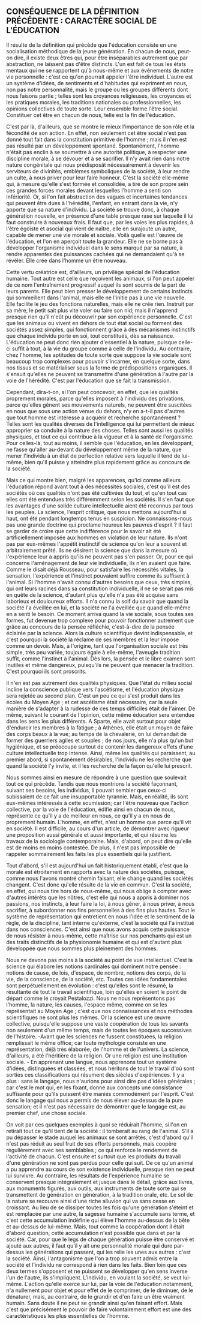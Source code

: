 
## CONSÉQUENCE DE LA DÉFINITION PRÉCÉDENTE : CARACTÈRE SOCIAL DE L'ÉDUCATION

Il résulte de la définition qui précède que l'éducation consiste en une socialisation méthodique de la jeune génération. En chacun de nous, peut-on dire, il existe deux êtres qui, pour être inséparables autrement que par abstraction, ne laissent pas d'être distincts. L'un est fait de tous les états mentaux qui ne se rapportent qu'à nous-même et aux événements de notre vie personnelle : c'est ce qu'on pourrait appeler l'être individuel. L'autre est un système d'idées, de sentiments et d'habitudes qui expriment en nous, non pas notre personnalité, mais le groupe ou les groupes différents dont nous faisons partie ; telles sont les croyances religieuses, les croyances et les pratiques morales, les traditions nationales ou profession­nelles, les opinions collectives de toute sorte. Leur ensemble forme l'être social. Constituer cet être en chacun de nous, telle est la fin de l'éducation.

C'est par là, d'ailleurs, que se montre le mieux l'importance de son rôle et la fécondité de son action. En effet, non seulement cet être social n'est pas donné tout fait dans la constitution primitive de l'homme ; mais il n'en est pas résulté par un développement spontané. Spontanément, l'homme n'était pas enclin à se soumettre à une autorité politique, à respecter une discipline morale, à se dévouer et à se sacrifier. Il n'y avait rien dans notre nature congénitale qui nous prédisposât nécessairement à devenir les serviteurs de divinités, emblèmes symboliques de la société, à leur rendre un culte, à nous priver pour leur faire honneur. C'est la société elle-même qui, à mesure qu'elle s'est formée et consolidée, a tiré de son propre sein ces grandes forces morales devant lesquelles l'homme a senti son infériorité. Or, si l'on fait abstraction des vagues et incertaines tendances qui peuvent être dues à l'hérédité, l'enfant, en entrant dans la vie, n'y apporte que sa nature d'individu. La société se trouve donc, à chaque génération nouvelle, en présence d'une table presque rase sur laquelle il lui faut construire à nouveaux frais. Il faut que, par les voies les plus rapides, à l'être égoïste et asocial qui vient de naître, elle en surajoute un autre, capable de mener une vie morale et sociale. Voilà quelle est l'œuvre de l'éducation, et l'on en aperçoit toute la grandeur. Elle ne se borne pas à développer l'organisme individuel dans le sens marqué par sa nature, à rendre apparentes des puissances cachées qui ne demandaient qu'à se révéler. Elle crée dans l'homme un être nouveau.

Cette vertu créatrice est, d'ailleurs, un privilège spécial de l'éducation humaine. Tout autre est celle que reçoivent les animaux, si l'on peut appeler de ce nom l'entraînement progressif auquel ils sont soumis de la part de leurs parents. Elle peut bien presser le développement de certains instincts qui sommeillent dans l'animal, mais elle ne l'initie pas à une vie nouvelle. Elle facilite le jeu des fonctions naturelles, mais elle ne crée rien. Instruit par sa mère, le petit sait plus vite voler ou faire son nid; mais il n'apprend presque rien qu'il n'eût pu découvrir par son expérience personnelle. C'est que les animaux ou vivent en dehors de tout état social ou forment des sociétés assez simples, qui fonctionnent grâce à des mécanismes instinctifs que chaque individu porte en soi, tout constitués, dès sa naissance. L'éducation ne peut donc rien ajouter d'essentiel à la nature, puisque celle-ci suffit à tout, à la vie du groupe comme à celle de l'individu. Au contraire, chez l'homme, les aptitudes de toute sorte que suppose la vie sociale sont beaucoup trop complexes pour pouvoir s'incarner, en quelque sorte, dans nos tissus et se matérialiser sous la forme de prédispositions organiques. Il s'ensuit qu'elles ne peuvent se transmettre d'une génération à l'autre par la voie de l'hérédité. C'est par l'éducation que se fait la transmission.

Cependant, dira-t-on, si l'on peut concevoir, en effet, que les qualités proprement morales, parce qu'elles imposent à l'individu des privations, parce qu'elles gênent ses mouvements naturels, ne peuvent être suscitées en nous que sous une action venue du dehors, n'y en a-t-il pas d'autres que tout homme est intéresse a acquérir et recherche spontanément ? Telles sont les qualités diverses de l'intelligence qui lui permettent de mieux approprier sa conduite à la nature des choses. Telles sont aussi les qualités physiques, et tout ce qui contribue à la vigueur et à la santé de l'organisme. Pour celles-là, tout au moins, il semble que l'éducation, en les développant, ne fasse qu'aller au-devant du développement même de la nature, que mener l'individu à un état de perfection relative vers laquelle il tend de lui-même, bien qu'il puisse y atteindre plus rapidement grâce au concours de la société.

Mais ce qui montre bien, malgré les apparences, qu'ici comme ailleurs l'éducation répond avant tout à des nécessités sociales, c'est qu'il est des sociétés où ces qualités n'ont pas été cultivées du tout, et qu'en tout cas elles ont été entendues très différemment selon les sociétés. Il s'en faut que les avantages d'une solide culture intellectuelle aient été reconnus par tous les peuples. La science, l'esprit critique, que nous mettons aujourd'hui si haut, ont été pendant longtemps tenus en suspicion. Ne connaissons-nous pas une grande doctrine qui proclame heureux les pauvres d'esprit ? Il faut se garder de croire que cette indifférence pour le savoir ait été artificiellement imposée aux hommes en violation de leur nature. Ils n'ont pas par eux-mêmes l'appétit instinctif de science qu'on leur a souvent et arbitrairement prêté. Ils ne désirent la science que dans la mesure où l'expérience leur a appris qu'ils ne peuvent pas s'en passer. Or, pour ce qui concerne l'aménagement de leur vie individuelle, ils n'en avaient que faire. Comme le disait déjà Rousseau, pour satisfaire les nécessités vitales, la sensation, l'expérience et l'instinct pouvaient suffire comme ils suffisent à l'animal. Si l'homme n'avait connu d'autres besoins que ceux, très simples, qui ont leurs racines dans sa constitution individuelle, il ne se serait pas mis en quête de la science, d'autant plus qu'elle n'a pas été acquise sans laborieux et douloureux efforts. Il n'a connu la soif du savoir que quand la société l'a éveillée en lui, et la société ne l'a éveillée que quand elle-même en a senti le besoin. Ce moment arriva quand la vie sociale, sous toutes ses formes, fut devenue trop complexe pour pouvoir fonctionner autrement que grâce au concours de la pensée réfléchie, c'est-à-dire de la pensée éclairée par la science. Alors la culture scientifique devint indispen­sable, et c'est pourquoi la société la réclame de ses membres et la leur impose comme un devoir. Mais, à l'origine, tant que l'organisation sociale est très simple, très peu variée, toujours égale à elle-même, l'aveugle tradition suffit, comme l'instinct à l'animal. Dès lors, la pensée et le libre examen sont inutiles et même dangereux, puisqu'ils ne peuvent que menacer la tradition. C'est pourquoi ils sont proscrits.

Il n'en est pas autrement des qualités physiques. Que l'état du milieu social incline la conscience publique vers l'ascétisme, et l'éducation physique sera rejetée au second plan. C'est un peu ce qui s'est produit dans les écoles du Moyen Age ; et cet ascétisme était nécessaire, car la seule manière de s'adapter à la rudesse de ces temps difficiles était de l'aimer. De même, suivant le courant de l'opinion, cette même éducation sera entendue dans les sens les plus différents. A Sparte, elle avait surtout pour objet d'endurcir les membres à la fatigue ; à Athènes, elle était un moyen de faire des corps beaux à la vue; au temps de la chevalerie, on lui demandait de former des guerriers agiles et souples ; de nos jours, elle n'a plus qu'un but hygiénique, et se préoccupe surtout de contenir les dangereux effets d'une culture intellectuelle trop intense. Ainsi, même les qualités qui paraissent, au premier abord, si spontanément désirables, l'individu ne les recherche que quand la société l'y invite, et il les recherche de la façon qu'elle lui prescrit.

Nous sommes ainsi en mesure de répondre à une question que soulevait tout ce qui précède. Tandis que nous montrions la société façonnant, suivant ses besoins, les individus, il pouvait sembler que ceux-ci subissaient de ce fait une insupportable tyrannie. Mais, en réalité, ils sont eux-mêmes intéressés à cette soumission; car l'être nouveau que l'action collec­tive, par la voie de l'éducation, édifie ainsi en chacun de nous, représente ce qu'il y a de meilleur en nous, ce qu'il y a en nous de proprement humain. L'homme, en effet, n'est un homme que parce qu'il vit en société. Il est difficile, au cours d'un article, de démontrer avec rigueur une proposition aussi générale et aussi importante, et qui résume les travaux de la socio­logie contemporaine. Mais, d'abord, on peut dire qu'elle est de moins en moins contestée. De plus, il n'est pas impossible de rappeler sommairement les faits les plus essentiels qui la justifient.

Tout d'abord, s'il est aujourd'hui un fait historiquement établi, c'est que la morale est étroitement en rapports avec la nature des sociétés, puisque, comme nous l'avons montré chemin faisant, elle change quand les sociétés changent. C'est donc qu'elle résulte de la vie en commun. C'est la société, en effet, qui nous tire hors de nous-même, qui nous oblige à compter avec d'autres intérêts que les nôtres, c'est elle qui nous a appris à dominer nos passions, nos instincts, à leur faire la loi, à nous gêner, à nous priver, à nous sacrifier, à subordonner nos fins personnelles à des fins plus hautes. Tout le système de représentation qui entretient en nous l'idée et le sentiment de la règle, de la discipline, tant interne qu'externe, c'est la société qui l'a institué dans nos consciences. C'est ainsi que nous avons acquis cette puissance de nous résister à nous-même, cette maîtrise sur nos penchants qui est un des traits distinctifs de la physionomie humaine et qui est d'autant plus développée que nous sommes plus pleinement des hommes.

Nous ne devons pas moins à la société au point de vue intellectuel. C'est la science qui élabore les notions cardinales qui dominent notre pensée : notions de cause, de lois, d'espace, de nombre, notions des corps, de la vie, de la conscience, de la société, etc. Toutes ces idées fondamentales sont perpétuellement en évolution : c'est qu'elles sont le résumé, la résultante de tout le travail scientifique, loin qu'elles en soient le point de départ comme le croyait Pestalozzi. Nous ne nous représentons pas l'homme, la nature, les causes, l'espace même, comme on se les représentait au Moyen Age ; c'est que nos connaissances et nos méthodes scientifiques ne sont plus les mêmes. Or la science est une œuvre collective, puisqu'elle suppose une vaste coopération de tous les savants non seulement d'un même temps, mais de toutes les époques successives de l'histoire. -Avant que les sciences ne fussent constituées, la religion remplissait le même office; car toute mythologie consiste en une représentation, déjà très élaborée, de l'homme et de l'univers. La science, d'ailleurs, a été l'héritière de la religion. Or une religion est une institution sociale. - En apprenant une langue, nous apprenons tout un système d'idées, distinguées et classées, et nous héritons de tout le travail d'où sont sorties ces classifications qui résument des siècles d'expériences. Il y a plus : sans le langage, nous n'aurions pour ainsi dire pas d'idées générales ; car c'est le mot qui, en les fixant, donne aux concepts une consistance suffisante pour qu'ils puissent être maniés commodément par l'esprit. C'est donc le langage qui nous a permis de nous élever au-dessus de la pure sensation; et il n'est pas nécessaire de démontrer que le langage est, au premier chef, une chose sociale.

On voit par ces quelques exemples à quoi se réduirait l'homme, si l'on en retirait tout ce qu'il tient de la société : il tomberait au rang de l'animal. S'il a pu dépasser le stade auquel les animaux se sont arrêtés, c'est d'abord qu'il n'est pas réduit au seul fruit de ses efforts personnels, mais coopère régulièrement avec ses semblables ; ce qui renforce le rendement de l'activité de chacun. C'est ensuite et surtout que les produits du travail d'une génération ne sont pas perdus pour celle qui suit. De ce qu'un animal a pu apprendre au cours de son existence individuelle, presque rien ne peut lui survivre. Au contraire, les résultats de l'expérience humaine se conservent presque intégralement et jusque dans le détail, grâce aux livres, aux monuments figurés, aux outils, aux instruments de toute sorte qui se transmettent de génération en génération, à la tradition orale, etc. Le sol de la nature se recouvre ainsi d'une riche alluvion qui va sans cesse en croissant. Au lieu de se dissiper toutes les fois qu'une génération s'éteint et est remplacée par une autre, la sagesse humaine s'accumule sans terme, et c'est cette accumulation indéfinie qui élève l'homme au-dessus de la bête et au-dessus de lui-même. Mais, tout comme la coopération dont il était d'abord question, cette accumulation n'est possible que dans et par la société. Car, pour que le legs de chaque génération puisse être conservé et ajouté aux autres, il faut qu'il y ait une personnalité morale qui dure par-dessus les générations qui passent, qui les relie les unes aux autres : c'est la société. Ainsi, l'antagonisme que l'on a trop souvent admis entre la société et l'individu ne correspond à rien dans les faits. Bien loin que ces deux termes s'opposent et ne puissent se développer qu'en sens inverse l'un de l'autre, ils s'impliquent. L'individu, en voulant la société, se veut lui-même. L'action qu'elle exerce sur lui, par la voie de l'éducation notamment, n'a nullement pour objet et pour effet de le comprimer, de le diminuer, de le dénaturer, mais, au contraire, de le grandir et d'en faire un être vraiment humain. Sans doute il ne peut se grandir ainsi qu'en faisant effort. Mais c'est que précisément le pouvoir de faire volontairement effort est une des caractéristiques les plus essentielles de l'homme.
